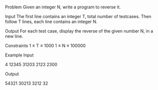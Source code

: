 Problem
Given an integer N, write a program to reverse it.

Input
The first line contains an integer T, total number of testcases. Then follow T lines, each line contains an integer N.

Output
For each test case, display the reverse of the given number N, in a new line.

Constraints
1 ≤ T ≤ 1000
1 ≤ N ≤ 100000

Example
Input

4
12345
31203
2123
2300

Output

54321
30213
3212
32
